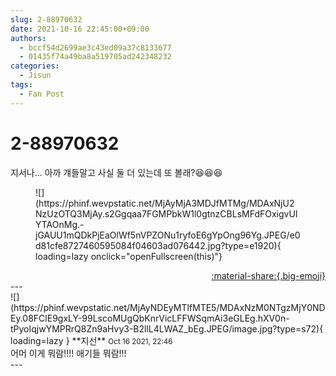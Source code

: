 ```yaml
---
slug: 2-88970632
date: 2021-10-16 22:45:00+09:00
authors:
  - bccf54d2699ae3c43ed09a37c8133677
  - 01435f74a49ba8a519705ad242348232
categories:
  - Jisun
tags:
  - Fan Post
---
```


# 2-88970632

<div class="post-container" markdown="1">
<div class="content-container md-sidebar__scrollwrap" markdown="1">

지서나... 아까 걔들말고 사실 둘 더 있는데 또 볼래?😆😆😆
<figure markdown="1">
![](https://phinf.wevpstatic.net/MjAyMjA3MDJfMTMg/MDAxNjU2NzUzOTQ3MjAy.s2Ggqaa7FGMPbkW1l0gtnzCBLsMFdFOxigvUIYTAOnMg.-jGAUU1mQDkPjEaOlWf5nVPZONu1ryfoE6gYpOng96Yg.JPEG/e0d81cfe8727460595084f04603ad076442.jpg?type=e1920){ loading=lazy onclick="openFullscreen(this)"}
</figure>


</div>
</div>

<div style="text-align: right;" markdown="1">
<a href="https://weverse.io/fromis9/fanpost/2-88970632" style="text-align: right;">:material-share:{.big-emoji}</a>
</div>
---

<div class="comments-container md-sidebar__scrollwrap" markdown="1">
<div class="comment" markdown="1">
<div class='id-container' markdown="1">
![](https://phinf.wevpstatic.net/MjAyNDEyMTlfMTE5/MDAxNzM0NTgzMjY0NDEy.08FClE9gxLY-99LscoMUgQbKnrVicLFFWSqmAi3eGLEg.hXV0n-tPyoIqjwYMPRrQ8Zn9aHvy3-B2llL4LWAZ_bEg.JPEG/image.jpg?type=s72){ loading=lazy }
**<span class="artist">지선</span>** <small>Oct 16 2021, 22:46</small><br>
</div>
<div class='comment-body' markdown="1">
어머 이게 뭐람!!!! 애기들 뭐람!!!
</div>
</div>
</div>
---
